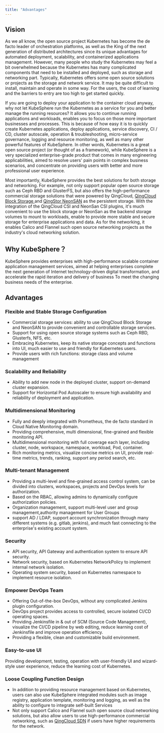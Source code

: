 ```yaml
---
title: "Advantages"
---
```


## Vision

As we all know, the open source project Kubernetes has become the de facto leader of orchestration platforms, as well as the King of the next generation of distributed architectures since its unique advantages for automated deployment, scalability, and containerized applications management. However, many people who study the Kubernetes may feel a bit overwhelmed because the Kubernetes has many complicated components that need to be installed and deployed, such as storage and networking part. Typically, Kubernetes offers some open source solutions or projects as the storage and network service. It may be quite difficult to install, maintain and operate in some way. For the users, the cost of learning and the barriers to entry are too high to get started quickly.

If you are going to deploy your application to the container cloud anyway, why not let KubeSphere run the Kubernetes as a service for you and better manage the running resources? It allows you to continue running applications and workloads, enables you to focus on those more important businesses and processes. This is because of how easy it is to quickly create Kubernetes applications, deploy applications, service discovery, CI / CD, cluster autoscale, operation & troubleshooting, micro-service governance, logging and resource monitoring, as well as many other powerful features of KubeSphere. In other words, Kubernetes is a great open source project (or thought of as a framework), while KubeSphere is a very specialized enterprise-grade product that comes in many engineering applicabilities, aimed to resolve users' pain points in complex business scenarios, and concentrate on providing users with better and more professional user experience.

Most importantly, KubeSphere provides the best solutions for both storage and networking. For example, not only support popular open source storage such as Ceph RBD and GlusterFS, but also offers the high-performance commercial storage solutions that were powered by QingCloud, [QingCloud Block Storage ](https://docs.qingcloud.com/product/storage/volume/) and [QingStor NeonSAN](https://docs.qingcloud.com/product/storage/volume/super_high_performance_shared_volume/) as the persistent storage. With the integration of the QingCloud CSI and NeonSan CSI plugins, it's much convenient to use the block storage or NeonSan as the backend storage volumes to mount to workloads, enable to provide more stable and secure storage for enterprise applications and data. As for the networking, it enables Calico and Flannel such open source networking projects as the industry's cloud networking solution.


## Why KubeSphere？


KubeSphere provides enterprises with high-performance scalable container application management services, aimed at helping enterprises complete the next generation of Internet technology-driven digital transformation, and accelerate the rapid iteration and delivery of business To meet the changing business needs of the enterprise.

## Advantages 

### Flexible and Stable Storage Configuration

- Commercial storage services: ability to use QingCloud Block Storage and NeonSAN to provide convenient and controllable storage services.
- Support for using open source storage systems such as Ceph RBD, Glusterfs, NFS, etc.
- Embracing Kubernetes, keep its native storage concepts and functions into UI, much easier to use and friendly for Kubernetes users.
- Provide users with rich functions: storage class and volume management

### Scalability and Reliability

- Ability to add new node in the deployed cluster, support on-demand cluster expansion.
- Support for Horizontal Pod Autoscaler to ensure high availability and reliability of deployment and application.

### Multidimensional Monitoring 

- Fully and deeply integrated with Prometheus, the de facto standard in Cloud Native Monitoring domain.
- Providing comprehensive, multi dimensional, fine-grained and flexible monitoring API.
- Multidimensional monitoring with full coverage each layer, including cluster, node, workspace, namespace, workload, Pod, container.
- Rich monitoring metrics, visualize concise metrics on UI, provide real-time metrics, trends, ranking, support any period search, etc. 

### Multi-tenant Management 

- Providing a multi-level and fine-grained access control system, can be divided into clusters, workspaces, projects and DevOps levels for authorization.
- Based on the RBAC, allowing admins to dynamically configure authorization policies.
- Organization management, support multi-level user and group management,authority management for User Groups 
- support AD / LDAP, support account synchronization through many different systems (e.g. gitlab, jenkins), and much fast connecting to the enterprise's existing account system.

### Security

- API security, API Gateway and authentication system to ensure API security.
- Network security, based on Kubernetes NetworkPolicy to implement internal network isolation.
- Operating system security, based on Kubernetes namespace to implement resource isolation.

### Empower DevOps Team

- Offering Out-of-the-box DevOps, without any complicated Jenkins plugin configuration.
- DevOps project provides access to controlled, secure isolated CI/CD operating spaces. 
- Providing Jenkinsfile in & out of SCM (Source Code Management), visualize the CI/CD pipeline by web editing, reduce learning cost of Jenkinsfile and improve operation efficiency.
- Providing a flexible, clean and customizable build environment.

### Easy-to-use UI 

Providing development, testing, operation with user-friendly UI and wizard-style user experience, reduce the learning cost of Kubernetes.

### Loose Coupling Function Design 

- In addition to providing resource management based on Kubernetes, users can also use KubeSphere integrated modules such as image registry, application template, monitoring and logging, as well as the ability to configure to integrate self-built Services
- Not only support Calico and Flannel such open source cloud networking solutions, but also allow users to use high-performance commercial networking, such as [QingCloud SDN](https://www.qingcloud.com/products/sdn_passthrough/) if users have higher requirements for the network.